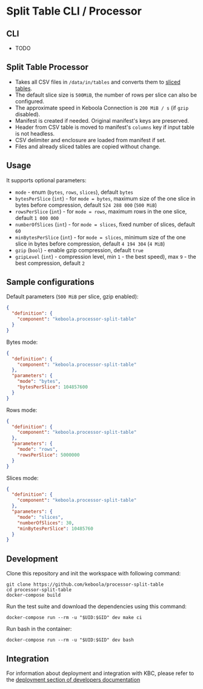 # Split Table CLI / Processor

## CLI
- TODO

## Split Table Processor

- Takes all CSV files in `/data/in/tables` and converts them to [sliced tables](https://developers.keboola.com/extend/common-interface/folders/#sliced-tables).
- The default slice size is `500MiB`, the number of rows per slice can also be configured.
- The approximate speed in Keboola Connection is `200 MiB / s` (if `gzip` disabled).
- Manifest is created if needed. Original manifest's keys are preserved.
- Header from CSV table is moved to manifest's `columns` key if input table is not headless.
- CSV delimiter and enclosure are loaded from manifest if set.
- Files and already sliced tables are copied without change.

## Usage

It supports optional parameters:

- `mode` - enum (`bytes`, `rows`, `slices`), default `bytes`
- `bytesPerSlice` (`int`) - for `mode = bytes`, maximum size of the one slice in bytes before compression, default `524 288 000` (`500 MiB`)
- `rowsPerSlice` (`int`) - for `mode = rows`, maximum rows in the one slice, default `1 000 000`
- `numberOfSlices` (`int`) - for `mode = slices`, fixed number of slices, default `60`
- `minBytesPerSlice` (`int`) - for `mode = slices`, minimum size of the one slice in bytes before compression, default `4 194 304` (`4 MiB`)
- `gzip` (`bool`) - enable gzip compression, default `true`
- `gzipLevel` (`int`) - compression level, min `1` - the best speed), max `9` - the best compression, default `2`

## Sample configurations

Default parameters (`500 MiB` per slice, gzip enabled):

```json
{
  "definition": {
    "component": "keboola.processor-split-table"
  }
}
```

Bytes mode:

```json
{
  "definition": {
    "component": "keboola.processor-split-table"
  },
  "parameters": {
    "mode": "bytes",
    "bytesPerSlice": 104857600
  }
}
```

Rows mode:
```json
{
  "definition": {
    "component": "keboola.processor-split-table"
  },
  "parameters": {
    "mode": "rows",
    "rowsPerSlice": 5000000
  }
}
```

Slices mode:
```json
{
  "definition": {
    "component": "keboola.processor-split-table"
  },
  "parameters": {
    "mode": "slices",
    "numberOfSlices": 30,
    "minBytesPerSlice": 10485760
  }
}
```

## Development

Clone this repository and init the workspace with following command:

```
git clone https://github.com/keboola/processor-split-table
cd processor-split-table
docker-compose build
```

Run the test suite and download the dependencies using this command:

```
docker-compose run --rm -u "$UID:$GID" dev make ci
```


Run bash in the container:

```
docker-compose run --rm -u "$UID:$GID" dev bash
```

## Integration

For information about deployment and integration with KBC, please refer to
the [deployment section of developers documentation](https://developers.keboola.com/extend/component/deployment/)
